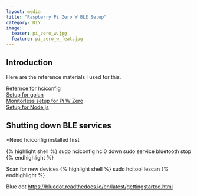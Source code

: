 ```yaml
---
layout: media
title: "Raspberry Pi Zero W BLE Setup"
category: DIY
image:
  teaser: pi_zero_w.jpg
  feature: pi_zero_w_feat.jpg
---
```



<h2 id="intro">Introduction</h2>

Here are the reference materials I used for this.


[Refernce for hciconfig](https://www.systutorials.com/docs/linux/man/1-hciconfig/)  
[Setup for golan](https://www.thepolyglotdeveloper.com/2018/02/scan-ble-ibeacon-devices-golang-raspberry-pi-zero-w/)  
[Monitorless setup for Pi W Zero](https://www.thepolyglotdeveloper.com/2016/02/use-your-raspberry-pi-as-a-headless-system-without-a-monitor/)  
[Setup for Node.js](https://www.thepolyglotdeveloper.com/2018/03/use-nodejs-raspberry-pi-zero-w-scan-ble-ibeacon-devices/)  


<h2 id="intro">Shutting down BLE services</h2>


*Need hciconfig installed first

{% highlight shell %}
sudo hciconfig hci0 down
sudo service bluetooth stop
{% endhighlight %}

Scan for new devices
{% highlight shell %}
sudo hcitool lescan
{% endhighlight %}



Blue dot
https://bluedot.readthedocs.io/en/latest/gettingstarted.html


